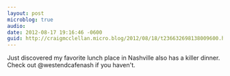 ```yaml
---
layout: post
microblog: true
audio: 
date: 2012-08-17 19:16:46 -0600
guid: http://craigmcclellan.micro.blog/2012/08/18/t236632698138009600.html
---
```

Just discovered my favorite lunch place in Nashville also has a killer dinner. Check out @westendcafenash if you haven't.

